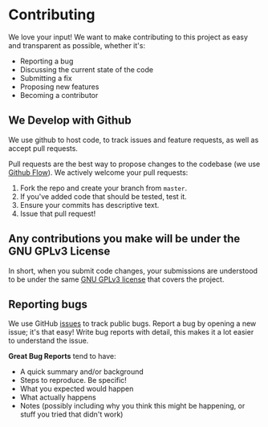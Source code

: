 # Contributing
We love your input! We want to make contributing to this project as easy and transparent as possible, whether it's:

- Reporting a bug
- Discussing the current state of the code
- Submitting a fix
- Proposing new features
- Becoming a contributor

## We Develop with Github
We use github to host code, to track issues and feature requests, as well as accept pull requests.

Pull requests are the best way to propose changes to the codebase (we use [Github Flow](https://guides.github.com/introduction/flow/index.html)). We actively welcome your pull requests:

1. Fork the repo and create your branch from `master`.
2. If you've added code that should be tested, test it.
3. Ensure your commits has descriptive text.
4. Issue that pull request!

## Any contributions you make will be under the GNU GPLv3 License
In short, when you submit code changes, your submissions are understood to be under the same [GNU GPLv3 license](http://choosealicense.com/licenses/gpl-3.0/) that covers the project.

## Reporting bugs
We use GitHub [issues](https://github.com/P3D-Legacy/P3D-Legacy/issues) to track public bugs. Report a bug by opening a new issue; it's that easy! Write bug reports with detail, this makes it a lot easier to understand the issue.

**Great Bug Reports** tend to have:

- A quick summary and/or background
- Steps to reproduce. Be specific!
- What you expected would happen
- What actually happens
- Notes (possibly including why you think this might be happening, or stuff you tried that didn't work)
